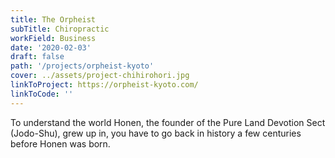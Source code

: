 ```yaml
---
title: The Orpheist
subTitle: Chiropractic
workField: Business
date: '2020-02-03'
draft: false
path: '/projects/orpheist-kyoto'
cover: ../assets/project-chihirohori.jpg
linkToProject: https://orpheist-kyoto.com/
linkToCode: ''
---
```


To understand the world Honen, the founder of the Pure Land Devotion Sect (Jodo-Shu), grew up in, you have to go back in history a few centuries before Honen was born.
